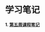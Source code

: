 # 学习笔记
#### 1. [第五周课程笔记](http://naotu.baidu.com/file/0a6efe646327d237f3cac2b9c81e215f?token=7275b8e13e851720)